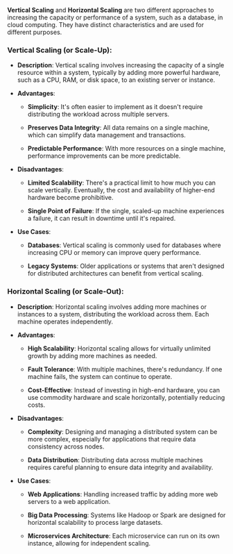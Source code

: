 **Vertical Scaling** and **Horizontal Scaling** are two different approaches to increasing the capacity or performance of a system, such as a database, in cloud computing. They have distinct characteristics and are used for different purposes.

### Vertical Scaling (or Scale-Up):

- **Description**: Vertical scaling involves increasing the capacity of a single resource within a system, typically by adding more powerful hardware, such as a CPU, RAM, or disk space, to an existing server or instance.

- **Advantages**:

  - **Simplicity**: It's often easier to implement as it doesn't require distributing the workload across multiple servers.
  
  - **Preserves Data Integrity**: All data remains on a single machine, which can simplify data management and transactions.
  
  - **Predictable Performance**: With more resources on a single machine, performance improvements can be more predictable.

- **Disadvantages**:

  - **Limited Scalability**: There's a practical limit to how much you can scale vertically. Eventually, the cost and availability of higher-end hardware become prohibitive.
  
  - **Single Point of Failure**: If the single, scaled-up machine experiences a failure, it can result in downtime until it's repaired.

- **Use Cases**:

  - **Databases**: Vertical scaling is commonly used for databases where increasing CPU or memory can improve query performance.
  
  - **Legacy Systems**: Older applications or systems that aren't designed for distributed architectures can benefit from vertical scaling.

### Horizontal Scaling (or Scale-Out):

- **Description**: Horizontal scaling involves adding more machines or instances to a system, distributing the workload across them. Each machine operates independently.

- **Advantages**:

  - **High Scalability**: Horizontal scaling allows for virtually unlimited growth by adding more machines as needed.
  
  - **Fault Tolerance**: With multiple machines, there's redundancy. If one machine fails, the system can continue to operate.
  
  - **Cost-Effective**: Instead of investing in high-end hardware, you can use commodity hardware and scale horizontally, potentially reducing costs.

- **Disadvantages**:

  - **Complexity**: Designing and managing a distributed system can be more complex, especially for applications that require data consistency across nodes.
  
  - **Data Distribution**: Distributing data across multiple machines requires careful planning to ensure data integrity and availability.

- **Use Cases**:

  - **Web Applications**: Handling increased traffic by adding more web servers to a web application.
  
  - **Big Data Processing**: Systems like Hadoop or Spark are designed for horizontal scalability to process large datasets.
  
  - **Microservices Architecture**: Each microservice can run on its own instance, allowing for independent scaling.
